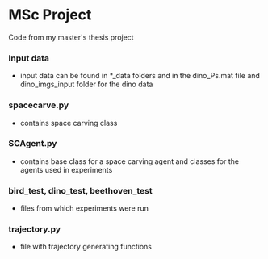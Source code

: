 # MSc Project

Code from my master's thesis project

### Input data

- input data can be found in *_data folders and in the dino_Ps.mat file and dino_imgs_input folder for the dino data

### spacecarve.py

- contains space carving class

### SCAgent.py

- contains base class for a space carving agent and classes for the agents used in experiments

### bird_test, dino_test, beethoven_test

- files from which experiments were run

### trajectory.py

- file with trajectory generating functions

